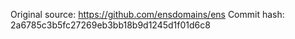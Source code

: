 Original source: https://github.com/ensdomains/ens
Commit hash: 2a6785c3b5fc27269eb3bb18b9d1245d1f01d6c8
